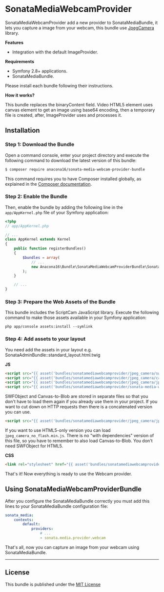 SonataMediaWebcamProvider
=========================

SonataMediaWebcamProvider add a new provider to SonataMediaBundle, it lets you capture a image from your webcam,
this bundle use [JpegCamera](https://github.com/amw/jpeg_camera) library.

**Features**

  * Integration with the default ImageProvider.

**Requirements**

  * Symfony 2.8+ applications.
  * SonataMediaBundle.
  
Please install each bundle following their instructions.
  
**How it works?**

This bundle replaces the binaryContent field.
Video HTML5 element uses canvas element to get an image using base64 encoding, then a temporary file is created, after, ImageProvider uses and processes it.

Installation
------------

### Step 1: Download the Bundle

Open a command console, enter your project directory and execute the
following command to download the latest version of this bundle:

```bash
$ composer require anacona16/sonata-media-webcam-provider-bundle
```

This command requires you to have Composer installed globally, as explained
in the [Composer documentation](https://getcomposer.org/doc/00-intro.md).

### Step 2: Enable the Bundle

Then, enable the bundle by adding the following line in the `app/AppKernel.php`
file of your Symfony application:

```php
<?php
// app/AppKernel.php

// ...
class AppKernel extends Kernel
{
    public function registerBundles()
    {
        $bundles = array(
            // ...
            new Anacona16\Bundle\SonataMediaWebcamProviderBundle\SonataMediaWebcamProviderBundle(),
        );
    }

    // ...
}
```

### Step 3: Prepare the Web Assets of the Bundle

This bundle includes the ScriptCam JavaScript library. Execute the following
command to make those assets available in your Symfony application:

```cli
php app/console assets:install --symlink
```

### Step 4: Add assets to your layout

You need add the assets in your layout e.g. SonataAdminBundle::standard_layout.html.twig

**JS**

```html
<script src="{{ asset('bundles/sonatamediawebcamprovider/jpeg_camera/swfobject.min.js') }}" type="text/javascript"></script>
<script src="{{ asset('bundles/sonatamediawebcamprovider/jpeg_camera/canvas-to-blob.min.js') }}" type="text/javascript"></script>
<script src="{{ asset('bundles/sonatamediawebcamprovider/jpeg_camera/jpeg_camera.min.js') }}" type="text/javascript"></script>
<script src="{{ asset('bundles/sonatamediawebcamprovider/sonata-media-webcam-provider.min.js') }}" type="text/javascript"></script>
```

SWFObject and Canvas-to-Blob are stored in separate files so that you don't have to load 
them again if you already use them in your project. If you want to cut down on HTTP requests 
then there is a concatenated version you can use.

```html
<script src="{{ asset('bundles/sonatamediawebcamprovider/jpeg_camera/jpeg_camera_with_dependencies.min.js') }}" type="text/javascript"></script>
```

If you want to use HTML5-only version you can load `jpeg_camera_no_flash.min.js`. There is no "with dependencies" version of this file, so you have to remember to also load Canvas-to-Blob. You don't need SWFObject for HTML5.

**CSS**

```html
<link rel="stylesheet" href="{{ asset('bundles/sonatamediawebcamprovider/sonata-media-webcam-provider.min.css') }}">
```

That's it! Now everything is ready to use the Webcam provider.

Using SonataMediaWebcamProviderBundle
-------------------------------------

After you configure the SonataMediaBundle correctly you must add this lines to your SonataMediaBundle configuration file:

```yaml
sonata_media:
    contexts:
        default:
            providers:
                # ...
                - sonata.media.provider.webcam
```

That's all, now you can capture an image from your webcam using SonataMediaBundle.

-----

License
-------

This bundle is published under the [MIT License](LICENSE)
